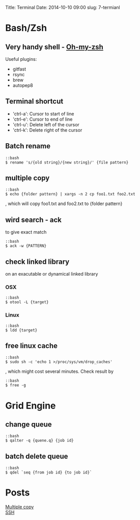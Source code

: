 Title: Terminal
Date: 2014-10-10 09:00
slug: 7-termianl

# Bash/Zsh

## Very handy shell - [Oh-my-zsh](http://ohmyz.sh)
Useful plugins:
* gitfast
* rsync
* brew
* autopep8

## Terminal shortcut
* 'ctrl-a': Cursor to start of line  
* 'ctrl-e': Cursor to end of line  
* 'ctrl-u': Delete left of the cursor  
* 'ctrl-k': Delete right of the cursor  

## Batch rename

    ::bash
    $ rename 's/{old string}/{new string}/' {file pattern}

## multiple copy

    ::bash
    $ echo {folder pattern} | xargs -n 2 cp foo1.txt foo2.txt

, which will copy foo1.txt and foo2.txt to {folder pattern}

## wird search - ack
to give exact match

    ::bash
    $ ack -w {PATTERN}

## check linked library
on an exacutable or dynamical linked library
### OSX

    ::bash
    $ otool -L {target}

### Linux

    ::bash
    $ ldd {target}

## free linux cache

    ::bash
    $ sudo sh -c 'echo 1 >/proc/sys/vm/drop_caches'

, which might cost several minutes. Check result by

    ::bash
    $ free -g

# Grid Engine
## change queue

    ::bash
    $ qalter -q {quene.q} {job id}

## batch delete queue

    ::bash
    $ qdel `seq {from job id} {to job id}`

# Posts
[Multiple copy](|filename|../2014/2014-03-14-bash-tips.md)  
[SSH](|filename|../2013/2013-10-15-ssh-without-password.md)  
